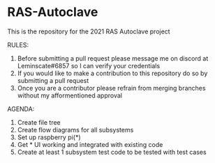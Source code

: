 # RAS-Autoclave

This is the repository for the 2021 RAS Autoclave project

RULES:

1. Before submitting a pull request please message me on discord at Leminscate#6857 so I can verify your credentials
2. If you would like to make a contribution to this repository do so by submitting a pull request
3. Once you are a contributor please refrain from merging branches without my afformentioned approval

AGENDA: 

1. Create file tree
2. Create flow diagrams for all subsystems
3. Set up raspberry pi(*)
4. Get * UI working and integrated with existing code
5. Create at least 1 subsystem test code to be tested with test cases


